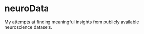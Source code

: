 # neuroData
My attempts at finding meaningful insights from publicly available neuroscience datasets.

